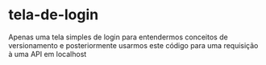 # tela-de-login
Apenas uma tela simples de login para entendermos conceitos de versionamento e posteriormente  usarmos este código para uma requisição à uma API em localhost
